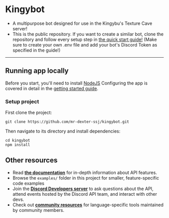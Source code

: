 # Kingybot

+ A multipurpose bot designed for use in the Kingybu's Texture Cave server!
+ This is the public repository. If you want to create a similar bot, clone the repository and follow every setup step in [the quick start guide!](https://discord.com/developers/docs/quick-start/getting-started) (Make sure to create your own .env file and add your bot's Discord Token as specified in the guide!)
----
## Running app locally

Before you start, you'll need to install [NodeJS](https://nodejs.org/en/download/)
Configuring the app is covered in detail in the [getting started guide](https://discord.com/developers/docs/getting-started).

### Setup project

First clone the project:
```
git clone https://github.com/mr-dexter-ssj/kingybot.git
```

Then navigate to its directory and install dependencies:
```
cd kingybot
npm install
```

## Other resources
- Read **[the documentation](https://discord.com/developers/docs/intro)** for in-depth information about API features.
- Browse the `examples/` folder in this project for smaller, feature-specific code examples
- Join the **[Discord Developers server](https://discord.gg/discord-developers)** to ask questions about the API, attend events hosted by the Discord API team, and interact with other devs.
- Check out **[community resources](https://discord.com/developers/docs/topics/community-resources#community-resources)** for language-specific tools maintained by community members.
